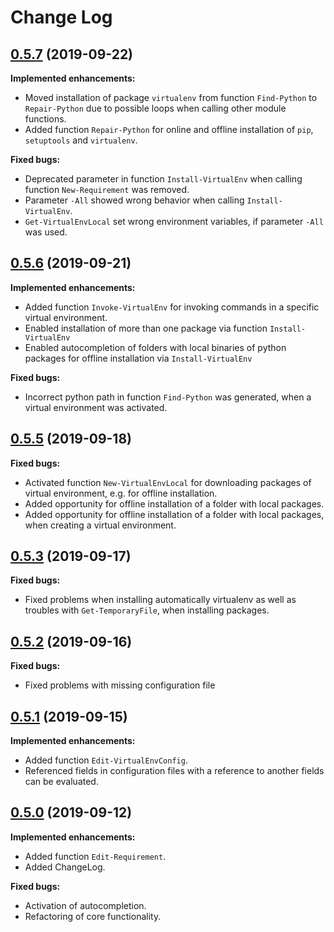 # Change Log

## [0.5.7](https://github.com/wbrandenburger/PSVirtualEnv/tree/0.5.7) (2019-09-22)

**Implemented enhancements:**

- Moved installation of package `virtualenv` from function `Find-Python` to `Repair-Python` due to possible loops when calling other module functions.
- Added function `Repair-Python` for online and offline installation of `pip`, `setuptools` and `virtualenv`.

**Fixed bugs:**

- Deprecated parameter in function `Install-VirtualEnv` when calling function `New-Requirement` was removed.
- Parameter `-All` showed wrong behavior when calling `Install-VirtualEnv`.
- `Get-VirtualEnvLocal` set wrong environment variables, if parameter `-All` was used.

## [0.5.6](https://github.com/wbrandenburger/PSVirtualEnv/tree/0.5.6) (2019-09-21)

**Implemented enhancements:**

- Added function `Invoke-VirtualEnv` for invoking commands in a specific virtual environment.
- Enabled installation of more than one package via function `Install-VirtualEnv`
- Enabled autocompletion of folders with local binaries of python packages for offline installation via `Install-VirtualEnv`

**Fixed bugs:**

- Incorrect python path in function `Find-Python` was generated, when a virtual environment was activated.

## [0.5.5](https://github.com/wbrandenburger/PSVirtualEnv/tree/0.5.5) (2019-09-18)

**Fixed bugs:**

- Activated function `New-VirtualEnvLocal` for downloading packages of virtual environment, e.g. for offline installation.
- Added opportunity for offline installation of a folder with local packages.
- Added opportunity for offline installation of a folder with local packages, when creating a virtual environment.

## [0.5.3](https://github.com/wbrandenburger/PSVirtualEnv/tree/0.5.3) (2019-09-17)

**Fixed bugs:**

- Fixed problems when installing automatically virtualenv as well as troubles with `Get-TemporaryFile`, when installing packages.

## [0.5.2](https://github.com/wbrandenburger/PSVirtualEnv/tree/0.5.2) (2019-09-16)

**Fixed bugs:**

- Fixed problems with missing configuration file

## [0.5.1](https://github.com/wbrandenburger/PSVirtualEnv/tree/0.5.1) (2019-09-15)

**Implemented enhancements:**

- Added function `Edit-VirtualEnvConfig`.
- Referenced fields in configuration files with a reference to another fields can be evaluated.
  
## [0.5.0](https://github.com/wbrandenburger/PSVirtualEnv/tree/0.5.0) (2019-09-12)

**Implemented enhancements:**

- Added function `Edit-Requirement`.
- Added ChangeLog.

**Fixed bugs:**

- Activation of autocompletion.
- Refactoring of core functionality.
